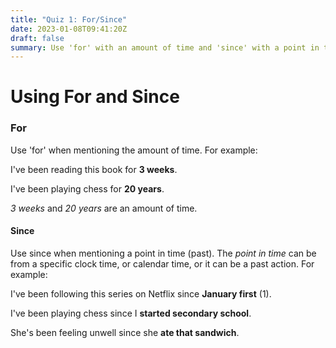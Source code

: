 ```yaml
---
title: "Quiz 1: For/Since"
date: 2023-01-08T09:41:20Z
draft: false
summary: Use 'for' with an amount of time and 'since' with a point in time.
---
```

# Using For and Since

### For
Use 'for' when mentioning the amount of time.
For example:

I've been reading this book for **3 weeks**.

I've been playing chess for **20 years**.

*3 weeks* and *20 years* are an amount of time.

#### Since
Use since when mentioning a point in time (past).
The *point in time* can be from a specific clock time, or calendar time, or it can be a past action.
For example:

I've been following this series on Netflix since **January first** (1).

I've been playing chess since I **started secondary school**.

She's been feeling unwell since she **ate that sandwich**.